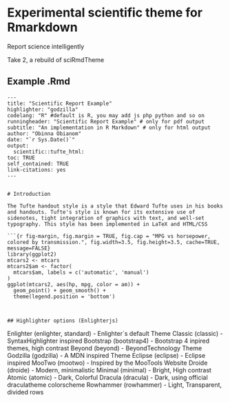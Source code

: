 # Experimental scientific theme for Rmarkdown
Report science intelligently

Take 2, a rebuild of sciRmdTheme


## Example .Rmd
```
---
title: "Scientific Report Example"
highlighter: "godzilla" 
codelang: "R" #default is R, you may add js php python and so on
runningheader: "Scientific Report Example" # only for pdf output
subtitle: "An implementation in R Markdown" # only for html output
author: "Obinna Obianom"
date: "`r Sys.Date()`"
output:
  scientific::tufte_html: 
toc: TRUE
self_contained: TRUE
link-citations: yes
---


# Introduction

The Tufte handout style is a style that Edward Tufte uses in his books and handouts. Tufte's style is known for its extensive use of sidenotes, tight integration of graphics with text, and well-set typography. This style has been implemented in LaTeX and HTML/CSS

```{r fig-margin, fig.margin = TRUE, fig.cap = "MPG vs horsepower, colored by transmission.", fig.width=3.5, fig.height=3.5, cache=TRUE, message=FALSE}
library(ggplot2)
mtcars2 <- mtcars
mtcars2$am <- factor(
  mtcars$am, labels = c('automatic', 'manual')
)
ggplot(mtcars2, aes(hp, mpg, color = am)) +
  geom_point() + geom_smooth() +
  theme(legend.position = 'bottom')
```

```


## Highlighter options (Enlighterjs)

```
Enlighter (enlighter, standard) - Enlighter`s default Theme
Classic (classic) - SyntaxHighlighter inspired
Bootstrap (bootstrap4) - Bootstrap 4 inpired themes, high contrast
Beyond (beyond) - BeyondTechnology Theme
Godzilla (godzilla) - A MDN inspired Theme
Eclipse (eclipse) - Eclipse inspired
MooTwo (mootwo) - Inspired by the MooTools Website
Droide (droide) - Modern, minimalistic
Minimal (minimal) - Bright, High contrast
Atomic (atomic) - Dark, Colorful
Dracula (dracula) - Dark, using official draculatheme colorscheme
Rowhammer (rowhammer) - Light, Transparent, divided rows
```
